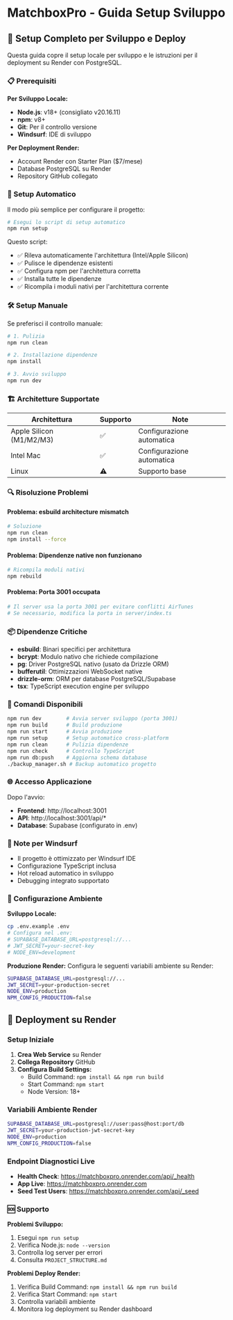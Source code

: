 # MatchboxPro - Guida Setup Sviluppo

## 🚀 Setup Completo per Sviluppo e Deploy

Questa guida copre il setup locale per sviluppo e le istruzioni per il deployment su Render con PostgreSQL.

### 📋 Prerequisiti

**Per Sviluppo Locale:**
- **Node.js**: v18+ (consigliato v20.16.11)
- **npm**: v8+
- **Git**: Per il controllo versione
- **Windsurf**: IDE di sviluppo

**Per Deployment Render:**
- Account Render con Starter Plan ($7/mese)
- Database PostgreSQL su Render
- Repository GitHub collegato

### 🔧 Setup Automatico

Il modo più semplice per configurare il progetto:

```bash
# Esegui lo script di setup automatico
npm run setup
```

Questo script:
- ✅ Rileva automaticamente l'architettura (Intel/Apple Silicon)
- ✅ Pulisce le dipendenze esistenti
- ✅ Configura npm per l'architettura corretta
- ✅ Installa tutte le dipendenze
- ✅ Ricompila i moduli nativi per l'architettura corrente

### 🛠️ Setup Manuale

Se preferisci il controllo manuale:

```bash
# 1. Pulizia
npm run clean

# 2. Installazione dipendenze
npm install

# 3. Avvio sviluppo
npm run dev
```

### 🏗️ Architetture Supportate

| Architettura | Supporto | Note |
|--------------|----------|------|
| Apple Silicon (M1/M2/M3) | ✅ | Configurazione automatica |
| Intel Mac | ✅ | Configurazione automatica |
| Linux | ⚠️ | Supporto base |

### 🔍 Risoluzione Problemi

#### Problema: esbuild architecture mismatch
```bash
# Soluzione
npm run clean
npm install --force
```

#### Problema: Dipendenze native non funzionano
```bash
# Ricompila moduli nativi
npm rebuild
```

#### Problema: Porta 3001 occupata
```bash
# Il server usa la porta 3001 per evitare conflitti AirTunes
# Se necessario, modifica la porta in server/index.ts
```

### 📦 Dipendenze Critiche

- **esbuild**: Binari specifici per architettura
- **bcrypt**: Modulo nativo che richiede compilazione
- **pg**: Driver PostgreSQL nativo (usato da Drizzle ORM)
- **bufferutil**: Ottimizzazioni WebSocket native
- **drizzle-orm**: ORM per database PostgreSQL/Supabase
- **tsx**: TypeScript execution engine per sviluppo

### 🚀 Comandi Disponibili

```bash
npm run dev        # Avvia server sviluppo (porta 3001)
npm run build      # Build produzione
npm run start      # Avvia produzione
npm run setup      # Setup automatico cross-platform
npm run clean      # Pulizia dipendenze
npm run check      # Controllo TypeScript
npm run db:push    # Aggiorna schema database
./backup_manager.sh # Backup automatico progetto
```

### 🌐 Accesso Applicazione

Dopo l'avvio:
- **Frontend**: http://localhost:3001
- **API**: http://localhost:3001/api/*
- **Database**: Supabase (configurato in .env)

### 📝 Note per Windsurf

- Il progetto è ottimizzato per Windsurf IDE
- Configurazione TypeScript inclusa
- Hot reload automatico in sviluppo
- Debugging integrato supportato

### 🔐 Configurazione Ambiente

**Sviluppo Locale:**
```bash
cp .env.example .env
# Configura nel .env:
# SUPABASE_DATABASE_URL=postgresql://...
# JWT_SECRET=your-secret-key
# NODE_ENV=development
```

**Produzione Render:**
Configura le seguenti variabili ambiente su Render:
```bash
SUPABASE_DATABASE_URL=postgresql://...
JWT_SECRET=your-production-secret
NODE_ENV=production
NPM_CONFIG_PRODUCTION=false
```

## 🚀 Deployment su Render

### Setup Iniziale
1. **Crea Web Service** su Render
2. **Collega Repository** GitHub
3. **Configura Build Settings:**
   - Build Command: `npm install && npm run build`
   - Start Command: `npm start`
   - Node Version: 18+

### Variabili Ambiente Render
```bash
SUPABASE_DATABASE_URL=postgresql://user:pass@host:port/db
JWT_SECRET=your-production-jwt-secret-key
NODE_ENV=production
NPM_CONFIG_PRODUCTION=false
```

### Endpoint Diagnostici Live
- **Health Check**: https://matchboxpro.onrender.com/api/_health
- **App Live**: https://matchboxpro.onrender.com
- **Seed Test Users**: https://matchboxpro.onrender.com/api/_seed

### 🆘 Supporto

**Problemi Sviluppo:**
1. Esegui `npm run setup`
2. Verifica Node.js: `node --version`
3. Controlla log server per errori
4. Consulta `PROJECT_STRUCTURE.md`

**Problemi Deploy Render:**
1. Verifica Build Command: `npm install && npm run build`
2. Verifica Start Command: `npm start`
3. Controlla variabili ambiente
4. Monitora log deployment su Render dashboard
